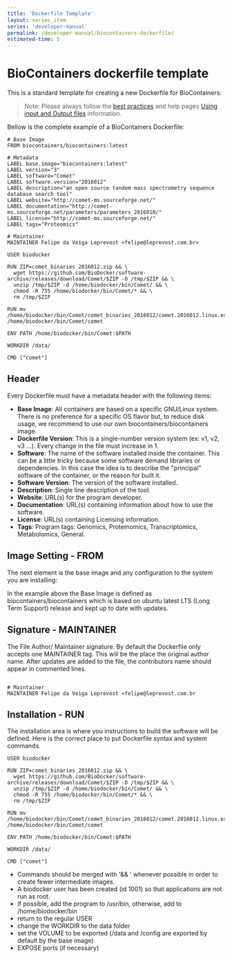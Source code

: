 ```yaml
---
title: 'Dockerfile Template'
layout: series_item
series: 'developer-manual'
permalink: /developer-manual/biocontainers-dockerfile/
estimated-time: 5
---
```


# BioContainers dockerfile template

This is a standard template for creating a new Dockerfile for BioContainers:

> Note: Please always follow the [best practices](/docs/developer-manual/best-practices/) and help pages [Using input and Output files](/docs/developer-manual/biocontainers-input-output/) information.

Bellow is the complete example of a BioContainers Dockerfile:

~~~
# Base Image
FROM biocontainers/biocontainers:latest

# Metadata
LABEL base.image="biocontainers:latest"
LABEL version="3"
LABEL software="Comet"
LABEL software.version="2016012"
LABEL description="an open source tandem mass spectrometry sequence database search tool"
LABEL website="http://comet-ms.sourceforge.net/"
LABEL documentation="http://comet-ms.sourceforge.net/parameters/parameters_2016010/"
LABEL license="http://comet-ms.sourceforge.net/"
LABEL tags="Proteomics"

# Maintainer
MAINTAINER Felipe da Veiga Leprevost <felipe@leprevost.com.br>

USER biodocker

RUN ZIP=comet_binaries_2016012.zip && \
  wget https://github.com/BioDocker/software-archive/releases/download/Comet/$ZIP -O /tmp/$ZIP && \
  unzip /tmp/$ZIP -d /home/biodocker/bin/Comet/ && \
  chmod -R 755 /home/biodocker/bin/Comet/* && \
  rm /tmp/$ZIP

RUN mv /home/biodocker/bin/Comet/comet_binaries_2016012/comet.2016012.linux.exe /home/biodocker/bin/Comet/comet

ENV PATH /home/biodocker/bin/Comet:$PATH

WORKDIR /data/

CMD ["comet"]
~~~


## Header

Every Dockerfile must have a metadata header with the following items:

- **Base Image**: All containers are based on a specific GNU/Linux system. There is no preference for a specific OS flavor but, to reduce disk usage, we recommend to use our own biocontainers/biocontainers image.
- **Dockerfile Version**: This is a single-number version system (ex: v1, v2, v3 ...). Every change in the file must increase in 1.
- **Software**: The name of the software installed inside the container. This can be a little tricky because some software demand libraries or dependencies. In this case the idea is to describe the "principal" software of the container, or the reason for built it.
- **Software Version**: The version of the software installed.
- **Description**: Single line description of the tool.
- **Website**: URL(s) for the program developer.
- **Documentation**: URL(s) containing information about how to use the software.
- **License**: URL(s) containing Licensing information.
- **Tags**: Program tags: Genomics, Protemomics, Transcriptomics, Metabolomics, General.



## Image Setting - FROM

The next element is the base image and any configuration to the system you are installing:

In the example above the Base Image is defined as biocontainers/biocontainers which is based on ubuntu latest LTS (Long Term Support) release and kept up to date with updates.

## Signature - MAINTAINER

The File Author/ Maintainer signature. By default the Dockerfile only accepts one MAINTAINER tag. This will be the place the original author name. After updates are added to the file, the contributors name should appear in commented lines.

~~~

# Maintainer
MAINTAINER Felipe da Veiga Leprevost <felipe@leprevost.com.br

~~~

## Installation - RUN

The installation area is where you instructions to build the software will be defined. Here is the correct place to put Dockerfile syntax and system commands.

~~~
USER biodocker

RUN ZIP=comet_binaries_2016012.zip && \
  wget https://github.com/BioDocker/software-archive/releases/download/Comet/$ZIP -O /tmp/$ZIP && \
  unzip /tmp/$ZIP -d /home/biodocker/bin/Comet/ && \
  chmod -R 755 /home/biodocker/bin/Comet/* && \
  rm /tmp/$ZIP

RUN mv /home/biodocker/bin/Comet/comet_binaries_2016012/comet.2016012.linux.exe /home/biodocker/bin/Comet/comet

ENV PATH /home/biodocker/bin/Comet:$PATH

WORKDIR /data/

CMD ["comet"]
~~~

- Commands should be merged with '&& \' whenever possible in order to create fewer intermediate images.
- A biodocker user has been created (id 1001) so that applications are not run as root.
- If possible, add the program to /usr/bin, otherwise, add to /home/biodocker/bin
- return to the regular USER
- change the WORKDIR to the data folder
- set the VOLUME to be exported (/data and /config are exported by default by the base image)
- EXPOSE ports (if necessary)
